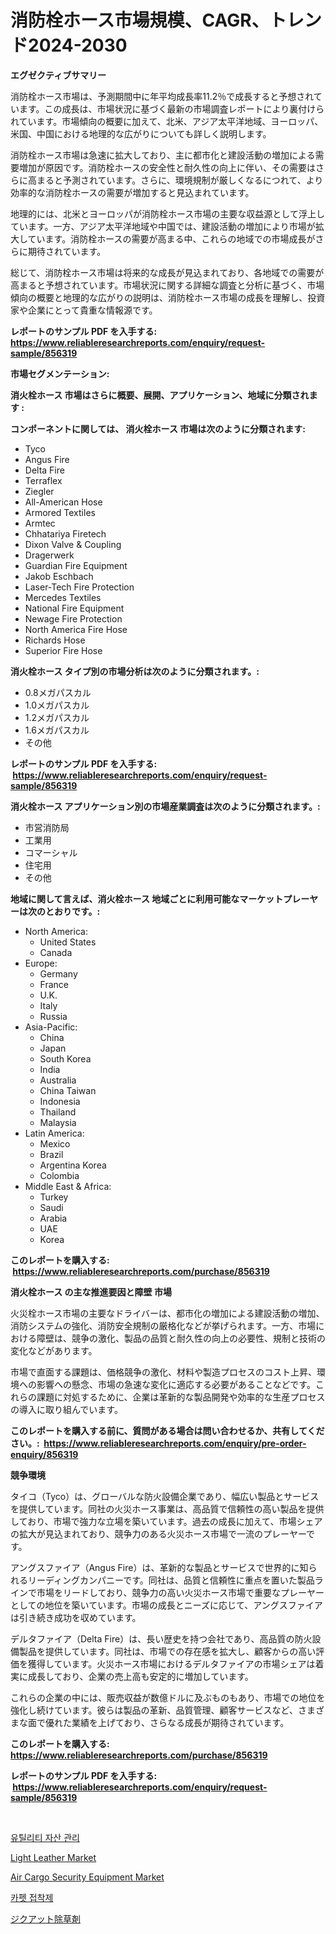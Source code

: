 <p><h1>消防栓ホース市場規模、CAGR、トレンド2024-2030</h1></p><p><strong>エグゼクティブサマリー</strong></p>
<p><p>消防栓ホース市場は、予測期間中に年平均成長率11.2％で成長すると予想されています。この成長は、市場状況に基づく最新の市場調査レポートにより裏付けられています。市場傾向の概要に加えて、北米、アジア太平洋地域、ヨーロッパ、米国、中国における地理的な広がりについても詳しく説明します。</p><p>消防栓ホース市場は急速に拡大しており、主に都市化と建設活動の増加による需要増加が原因です。消防栓ホースの安全性と耐久性の向上に伴い、その需要はさらに高まると予測されています。さらに、環境規制が厳しくなるにつれて、より効率的な消防栓ホースの需要が増加すると見込まれています。</p><p>地理的には、北米とヨーロッパが消防栓ホース市場の主要な収益源として浮上しています。一方、アジア太平洋地域や中国では、建設活動の増加により市場が拡大しています。消防栓ホースの需要が高まる中、これらの地域での市場成長がさらに期待されています。</p><p>総じて、消防栓ホース市場は将来的な成長が見込まれており、各地域での需要が高まると予想されています。市場状況に関する詳細な調査と分析に基づく、市場傾向の概要と地理的な広がりの説明は、消防栓ホース市場の成長を理解し、投資家や企業にとって貴重な情報源です。</p></p>
<p><strong>レポートのサンプル PDF を入手する: <a href="https://www.reliableresearchreports.com/enquiry/request-sample/856319">https://www.reliableresearchreports.com/enquiry/request-sample/856319</a></strong></p>
<p><strong>市場セグメンテーション:</strong></p>
<p><strong> 消火栓ホース 市場はさらに概要、展開、アプリケーション、地域に分類されます :</strong></p>
<p><strong>コンポーネントに関しては、 消火栓ホース 市場は次のように分類されます: &nbsp;</strong></p>
<p><ul><li>Tyco</li><li>Angus Fire</li><li>Delta Fire</li><li>Terraflex</li><li>Ziegler</li><li>All-American Hose</li><li>Armored Textiles</li><li>Armtec</li><li>Chhatariya Firetech</li><li>Dixon Valve & Coupling</li><li>Dragerwerk</li><li>Guardian Fire Equipment</li><li>Jakob Eschbach</li><li>Laser-Tech Fire Protection</li><li>Mercedes Textiles</li><li>National Fire Equipment</li><li>Newage Fire Protection</li><li>North America Fire Hose</li><li>Richards Hose</li><li>Superior Fire Hose</li></ul></p>
<p><strong> 消火栓ホース タイプ別の市場分析は次のように分類されます。:</strong></p>
<p><ul><li>0.8メガパスカル</li><li>1.0メガパスカル</li><li>1.2メガパスカル</li><li>1.6メガパスカル</li><li>その他</li></ul></p>
<p><strong>レポートのサンプル PDF を入手する: &nbsp;<a href="https://www.reliableresearchreports.com/enquiry/request-sample/856319">https://www.reliableresearchreports.com/enquiry/request-sample/856319</a></strong></p>
<p><strong> 消火栓ホース アプリケーション別の市場産業調査は次のように分類されます。:</strong></p>
<p><ul><li>市営消防局</li><li>工業用</li><li>コマーシャル</li><li>住宅用</li><li>その他</li></ul></p>
<p><strong>地域に関して言えば、消火栓ホース 地域ごとに利用可能なマーケットプレーヤーは次のとおりです。:</strong></p>
<p><ul>
    <li>
        North America:
        <ul>
            <li>United States</li>
            <li>Canada</li>
        </ul>
    </li>
    <li>
        Europe:
        <ul>
            <li>Germany</li>
            <li>France</li>
            <li>U.K.</li>
            <li>Italy</li>
            <li>Russia</li>
        </ul>
    </li>
    <li>
        Asia-Pacific:
        <ul>
            <li>China</li>
            <li>Japan</li>
            <li>South Korea</li>
            <li>India</li>
            <li>Australia</li>
            <li>China Taiwan</li>
            <li>Indonesia</li>
            <li>Thailand</li>
            <li>Malaysia</li>
        </ul>
    </li>
    <li>
        Latin America:
        <ul>
            <li>Mexico</li>
            <li>Brazil</li>
            <li>Argentina Korea</li>
            <li>Colombia</li>
        </ul>
    </li>
    <li>
        Middle East & Africa:
        <ul>
            <li>Turkey</li>
            <li>Saudi</li>
            <li>Arabia</li>
            <li>UAE</li>
            <li>Korea</li>
        </ul>
    </li>
    </ul></p>
<p><strong>このレポートを購入する: &nbsp;<a href="https://www.reliableresearchreports.com/purchase/856319">https://www.reliableresearchreports.com/purchase/856319</a></strong></p>
<p><strong>消火栓ホース の主な推進要因と障壁 市場</strong></p>
<p><p>火災栓ホース市場の主要なドライバーは、都市化の増加による建設活動の増加、消防システムの強化、消防安全規制の厳格化などが挙げられます。一方、市場における障壁は、競争の激化、製品の品質と耐久性の向上の必要性、規制と技術の変化などがあります。</p><p>市場で直面する課題は、価格競争の激化、材料や製造プロセスのコスト上昇、環境への影響への懸念、市場の急速な変化に適応する必要があることなどです。これらの課題に対処するために、企業は革新的な製品開発や効率的な生産プロセスの導入に取り組んでいます。</p></p>
<p><strong>このレポートを購入する前に、質問がある場合は問い合わせるか、共有してください。:&nbsp; <a href="https://www.reliableresearchreports.com/enquiry/pre-order-enquiry/856319">https://www.reliableresearchreports.com/enquiry/pre-order-enquiry/856319</a></strong></p>
<p><strong>競争環境</strong></p>
<p><p>タイコ（Tyco）は、グローバルな防火設備企業であり、幅広い製品とサービスを提供しています。同社の火災ホース事業は、高品質で信頼性の高い製品を提供しており、市場で強力な立場を築いています。過去の成長に加えて、市場シェアの拡大が見込まれており、競争力のある火災ホース市場で一流のプレーヤーです。</p><p>アングスファイア（Angus Fire）は、革新的な製品とサービスで世界的に知られるリーディングカンパニーです。同社は、品質と信頼性に重点を置いた製品ラインで市場をリードしており、競争力の高い火災ホース市場で重要なプレーヤーとしての地位を築いています。市場の成長とニーズに応じて、アングスファイアは引き続き成功を収めています。</p><p>デルタファイア（Delta Fire）は、長い歴史を持つ会社であり、高品質の防火設備製品を提供しています。同社は、市場での存在感を拡大し、顧客からの高い評価を獲得しています。火災ホース市場におけるデルタファイアの市場シェアは着実に成長しており、企業の売上高も安定的に増加しています。</p><p>これらの企業の中には、販売収益が数億ドルに及ぶものもあり、市場での地位を強化し続けています。彼らは製品の革新、品質管理、顧客サービスなど、さまざまな面で優れた業績を上げており、さらなる成長が期待されています。</p></p>
<p><strong>このレポートを購入する: &nbsp; <a href="https://www.reliableresearchreports.com/purchase/856319">https://www.reliableresearchreports.com/purchase/856319</a></strong></p>
<p><strong>レポートのサンプル PDF を入手する: &nbsp;<a href="https://www.reliableresearchreports.com/enquiry/request-sample/856319">https://www.reliableresearchreports.com/enquiry/request-sample/856319</a></strong><strong></strong></p>
<p>&nbsp;</p>
<p><p><a href="https://github.com/LanceOlsotn8978/Market-Research-Report-List-1/blob/main/56763188258.md">유틸리티 자산 관리</a></p><p><a href="https://military-diascia-e68.notion.site/Light-Leather-Market-Research-Report-The-Key-To-Successful-Business-Strategy-Forecasted-for-Period--80e3c315cf574bab8b661dc44e3a28dc">Light Leather Market</a></p><p><a href="https://issuu.com/reportprime-2/docs/air-cargo-security-equipment-market-size-2030.pptx">Air Cargo Security Equipment Market</a></p><p><a href="https://medium.com/@boydsmitham726/%EC%B9%B4%ED%8E%AB-%EC%A0%91%EC%B0%A9%EC%A0%9C-%EC%8B%9C%EC%9E%A5-%ED%86%B5%EC%B0%B0-%EC%8B%9C%EC%9E%A5-%EB%8F%99%ED%96%A5-%EC%84%B1%EC%9E%A5-2024%EB%85%84%EB%B6%80%ED%84%B0-2031%EB%85%84%EA%B9%8C%EC%A7%80-%EC%98%88%EC%83%81%EB%90%9C-%EA%B2%83-e8077fae23b1">카펫 접착제</a></p><p><a href="https://medium.com/@cielostamm/%E3%82%B8%E3%82%AF%E3%82%A2%E3%83%83%E3%83%88%E9%99%A4%E8%8D%89%E5%89%A4%E5%B8%82%E5%A0%B4-%E3%82%BF%E3%82%A4%E3%83%97-%E7%94%A8%E9%80%94-%E5%9C%B0%E7%90%86%E3%81%AB%E3%82%88%E3%82%8B%E5%8C%85%E6%8B%AC%E7%9A%84%E3%81%AA%E8%A9%95%E4%BE%A1-2396062ecae0">ジクアット除草剤</a></p></p>